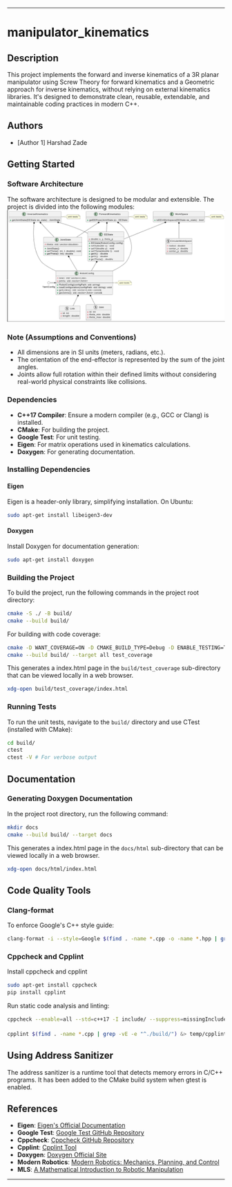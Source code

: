 
---

# manipulator_kinematics

## Description
This project implements the forward and inverse kinematics of a 3R planar manipulator using Screw Theory for forward kinematics and a Geometric approach for inverse kinematics, without relying on external kinematics libraries. It's designed to demonstrate clean, reusable, extendable, and maintainable coding practices in modern C++.

## Authors
- [Author 1] Harshad Zade

## Getting Started

### Software Architecture
The software architecture is designed to be modular and extensible. The project is divided into the following modules:
![Software Architecture](design/software_architecture.png)

### Note (Assumptions and Conventions)
- All dimensions are in SI units (meters, radians, etc.).
- The orientation of the end-effector is represented by the sum of the joint angles.
- Joints allow full rotation within their defined limits without considering real-world physical constraints like collisions.

### Dependencies
- **C++17 Compiler**: Ensure a modern compiler (e.g., GCC or Clang) is installed.
- **CMake**: For building the project.
- **Google Test**: For unit testing.
- **Eigen**: For matrix operations used in kinematics calculations.
- **Doxygen**: For generating documentation.

### Installing Dependencies

#### Eigen
Eigen is a header-only library, simplifying installation. On Ubuntu:
```bash
sudo apt-get install libeigen3-dev
```

#### Doxygen
Install Doxygen for documentation generation:
```bash
sudo apt-get install doxygen
```

### Building the Project
To build the project, run the following commands in the project root directory:
```bash
cmake -S ./ -B build/
cmake --build build/
```

For building with code coverage:
```bash
cmake -D WANT_COVERAGE=ON -D CMAKE_BUILD_TYPE=Debug -D ENABLE_TESTING=TRUE -S ./ -B build/ 
cmake --build build/ --target all test_coverage
```
This generates a index.html page in the `build/test_coverage` sub-directory that can be viewed locally in a web browser.
```bash
xdg-open build/test_coverage/index.html
```

### Running Tests
To run the unit tests, navigate to the `build/` directory and use CTest (installed with CMake):
```bash
cd build/
ctest
ctest -V # For verbose output
```

## Documentation

### Generating Doxygen Documentation
In the project root directory, run the following command:

```bash
mkdir docs
cmake --build build/ --target docs
```

This generates a index.html page in the `docs/html` sub-directory that can be viewed locally in a web browser.
```bash
xdg-open docs/html/index.html
```

## Code Quality Tools

### Clang-format
To enforce Google's C++ style guide:
```bash
clang-format -i --style=Google $(find . -name *.cpp -o -name *.hpp | grep -vE -e "^./build/")
```

### Cppcheck and Cpplint
Install cppcheck and cpplint
```bash
sudo apt-get install cppcheck
pip install cpplint
```

Run static code analysis and linting:
```bash
cppcheck --enable=all --std=c++17 -I include/ --suppress=missingInclude --inline-suppr $(find . -name *.cpp | grep -vE -e "^./build/") &> temp/cppcheck

cpplint $(find . -name *.cpp | grep -vE -e "^./build/") &> temp/cpplint
```

## Using Address Sanitizer
The address sanitizer is a runtime tool that detects memory errors in C/C++ programs. It has been added to the CMake build system when gtest is enabled. 

## References
- **Eigen**: [Eigen's Official Documentation](http://eigen.tuxfamily.org/dox/)
- **Google Test**: [Google Test GitHub Repository](https://github.com/google/googletest)
- **Cppcheck**: [Cppcheck GitHub Repository](https://github.com/danmar/cppcheck)
- **Cpplint**: [Cpplint Tool](https://github.com/cpplint/cpplint)
- **Doxygen**: [Doxygen Official Site](https://www.doxygen.nl/index.html)
- **Modern Robotics**: [Modern Robotics: Mechanics, Planning, and Control](http://hades.mech.northwestern.edu/index.php/Modern_Robotics)
- **MLS**: [A Mathematical Introduction to Robotic Manipulation](http://www.cds.caltech.edu/~murray/mlswiki/index.php/Main_Page)

---